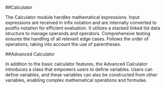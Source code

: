 ##Calculator

The Calculator module handles mathematical expressions.
Input expressions are received in infix notation and are internally converted to postfix notation for efficient evaluation.
It utilizes a stacked linked list data structure to manage operands and operators.
Comprehensive testing ensures the handling of all relevant edge cases.
Follows the order of operations, taking into account the use of parentheses.

##Advanced Calculator

In addition to the basic calculator features, the Advanced Calculator introduces a class that empowers users to define variables.
Users can define variables, and these variables can also be constructed from other variables, enabling complex mathematical operations and formulae.
